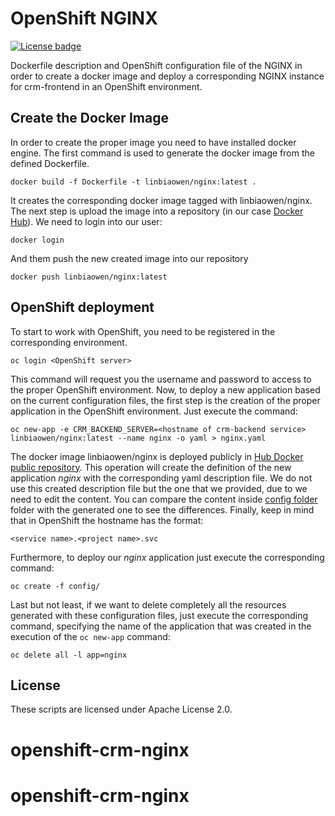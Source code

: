 # OpenShift NGINX
[![License badge](https://img.shields.io/badge/license-Apache_2.0-blue.svg)](https://opensource.org/licenses/Apache-2.0)

Dockerfile description and OpenShift configuration file of the NGINX in order to 
create a docker image and deploy a corresponding NGINX instance for crm-frontend in an OpenShift environment.

## Create the Docker Image

In order to create the proper image you need to have installed docker engine.
The first command is used to generate the docker image from the defined Dockerfile.

```console
docker build -f Dockerfile -t linbiaowen/nginx:latest .
```

It creates the corresponding docker image tagged with linbiaowen/nginx. The next step is
upload the image into a repository (in our case [Docker Hub](https://hub.docker.com/)).
We need to login into our user:

```console
docker login
```

And them push the new created image into our repository

```console
docker push linbiaowen/nginx:latest
```

## OpenShift deployment

To start to work with OpenShift, you need to be registered in the corresponding 
environment.

```console
oc login <OpenShift server>
```

This command will request you the username and password to access to the proper 
OpenShift environment. Now, to deploy a new application based on the current 
configuration files, the first step is the creation of the proper application in 
the OpenShift environment. Just execute the command:

```console
oc new-app -e CRM_BACKEND_SERVER=<hostname of crm-backend service> linbiaowen/nginx:latest --name nginx -o yaml > nginx.yaml
```

The docker image linbiaowen/nginx is deployed publicly
in [Hub Docker public repository](https://hub.docker.com/linbiaowen/nginx/). This 
operation will create the definition of the new application *nginx* with the 
corresponding yaml description file. We do not use this created description file 
but the one that we provided, due to we need to edit the content. You can compare 
the content inside [config folder](https://github.com/linbiaowen/openshift-crm-nginx/tree/master/config) 
folder with the generated one to see the differences. Finally, keep in mind that 
in OpenShift the hostname has the format:

```text
<service name>.<project name>.svc
```

Furthermore, to deploy our *nginx* application just execute the corresponding 
command:

```console
oc create -f config/
```

Last but not least, if we want to delete completely all the resources generated 
with these configuration files, just execute the corresponding command, specifying 
the name of the application that was created in the execution of the ```oc new-app``` 
command:

```console
oc delete all -l app=nginx
```

## License

These scripts are licensed under Apache License 2.0.
# openshift-crm-nginx
# openshift-crm-nginx
